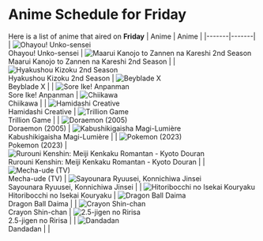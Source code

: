 # Anime Schedule for Friday
Here is a list of anime that aired on **Friday** 
| Anime | Anime |
|-------|-------|
| ![Ohayou! Unko-sensei](https://cdn.myanimelist.net/images/anime/1244/144510.webp)<br>Ohayou! Unko-sensei | ![Maarui Kanojo to Zannen na Kareshi 2nd Season](https://cdn.myanimelist.net/images/anime/1050/146614.webp)<br>Maarui Kanojo to Zannen na Kareshi 2nd Season |
| ![Hyakushou Kizoku 2nd Season](https://cdn.myanimelist.net/images/anime/1107/145108.webp)<br>Hyakushou Kizoku 2nd Season | ![Beyblade X](https://cdn.myanimelist.net/images/anime/1394/145458.webp)<br>Beyblade X |
| ![Sore Ike! Anpanman](https://cdn.myanimelist.net/images/anime/1902/111797.webp)<br>Sore Ike! Anpanman | ![Chiikawa](https://cdn.myanimelist.net/images/anime/1783/121944.webp)<br>Chiikawa |
| ![Hamidashi Creative](https://cdn.myanimelist.net/images/anime/1713/144761.webp)<br>Hamidashi Creative | ![Trillion Game](https://cdn.myanimelist.net/images/anime/1597/145178.webp)<br>Trillion Game |
| ![Doraemon (2005)](https://cdn.myanimelist.net/images/anime/6/23935.webp)<br>Doraemon (2005) | ![Kabushikigaisha Magi-Lumière](https://cdn.myanimelist.net/images/anime/1926/145102.webp)<br>Kabushikigaisha Magi-Lumière |
| ![Pokemon (2023)](https://cdn.myanimelist.net/images/anime/1703/137216.webp)<br>Pokemon (2023) | ![Rurouni Kenshin: Meiji Kenkaku Romantan - Kyoto Douran](https://cdn.myanimelist.net/images/anime/1314/145530.webp)<br>Rurouni Kenshin: Meiji Kenkaku Romantan - Kyoto Douran |
| ![Mecha-ude (TV)](https://cdn.myanimelist.net/images/anime/1079/145918.webp)<br>Mecha-ude (TV) | ![Sayounara Ryuusei, Konnichiwa Jinsei](https://cdn.myanimelist.net/images/anime/1225/144606.webp)<br>Sayounara Ryuusei, Konnichiwa Jinsei |
| ![Hitoribocchi no Isekai Kouryaku](https://cdn.myanimelist.net/images/anime/1714/145320.webp)<br>Hitoribocchi no Isekai Kouryaku | ![Dragon Ball Daima](https://cdn.myanimelist.net/images/anime/1723/145231.webp)<br>Dragon Ball Daima |
| ![Crayon Shin-chan](https://cdn.myanimelist.net/images/anime/10/59897.webp)<br>Crayon Shin-chan | ![2.5-jigen no Ririsa](https://cdn.myanimelist.net/images/anime/1779/143584.webp)<br>2.5-jigen no Ririsa |
| ![Dandadan](https://cdn.myanimelist.net/images/anime/1584/143719.webp)<br>Dandadan |  |
